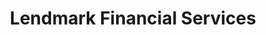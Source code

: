 ---
title: "Lendmark Financial Services"
url: /pottstown/lendmark-financial-services/
shop: pawnbroker
---